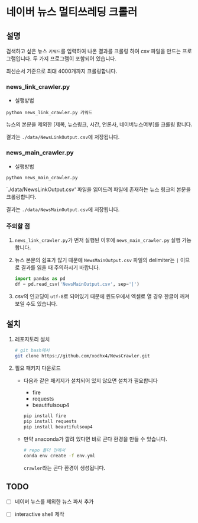 # 네이버 뉴스 멀티쓰레딩 크롤러

## 설명

검색하고 싶은 뉴스 `키워드`를 입력하여 나온 결과를 크롤링  하여 csv 파일을 만드는 프로그램입니다.  두 가지 프로그램이 포함되어 있습니다.

최신순서 기준으로 최대 4000개까지 크롤링합니다.

### news_link_crawler.py

- 실행방법

`python news_link_crawler.py 키워드`

뉴스의 본문을 제외한 [제목, 뉴스링크, 시간, 언론사, 네이버뉴스여부]를 크롤링 합니다.

결과는 `./data/NewsLinkOutput.csv`에 저장됩니다.

### news_main_crawler.py

- 실행방법

`python news_main_crawler.py`

`./data/NewsLinkOutput.csv' 파일을 읽어드려 파일에 존재하는 뉴스 링크의 본문을 크롤링합니다. 

결과는 `./data/NewsMainOutput.csv`에 저장됩니다.

### 주의할 점

1. `news_link_crawler.py`가 먼저 실행된 이후에 `news_main_crawler.py` 실행 가능합니다.

2. 뉴스 본문의 쉼표가 많기 때문에 `NewsMainOutput.csv` 파일의 delimiter는 `|` 이므로 결과를 읽을 때 주의하시기 바랍니다.

   ```python
   import pandas as pd
   df = pd.read_csv('NewsMainOutput.csv', sep='|')
   ```

3. csv의 인코딩이 `utf-8`로 되어있기 때문에 윈도우에서 엑셀로 열 경우 한글이 깨져보일 수도 있습니다. 

## 설치

1. 레포지토리 설치

   ```sh
   # git bash에서
   git clone https://github.com/xodhx4/NewsCrawler.git
   ```

2. 필요 패키지 다운로드

   - 다음과 같은 패키지가 설치되어 있지 않으면 설치가 필요합니다

     - fire
     - requests
     - beautifulsoup4

     ```sh
     pip install fire
     pip install requests
     pip install beautifulsoup4
     ```

   - 만약 anaconda가 깔려 있다면 바로 콘다 환경을 만들 수 있습니다.

     ```sh
     # repo 폴더 안에서
     conda env create -f env.yml
     ```

     `crawler`라는 콘다 환경이 생성됩니다.

## TODO

- [ ] 네이버 뉴스를 제외한 뉴스 파서 추가
- [ ] interactive shell 제작

